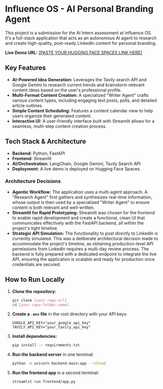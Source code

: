 # Influence OS - AI Personal Branding Agent

This project is a submission for the AI Intern assessment at Influence OS. It's a full-stack application that acts as an autonomous AI agent to research and create high-quality, post-ready LinkedIn content for personal branding.

**Live Demo URL:** [[PASTE YOUR HUGGING FACE SPACES LINK HERE]](https://huggingface.co/spaces/deepshikhar23/influence-os-submission)

## Key Features

* **AI-Powered Idea Generation:** Leverages the Tavily search API and Google Gemini to research current trends and brainstorm relevant content ideas based on the user's professional profile.
* **Multi-Format Content Creation:** A specialized "Writer Agent" crafts various content types, including engaging text posts, polls, and detailed article outlines.
* **Simple Content Scheduling:** Features a content calendar view to help users organize their generated content.
* **Interactive UI:** A user-friendly interface built with Streamlit allows for a seamless, multi-step content creation process.

## Tech Stack & Architecture

* **Backend:** Python, FastAPI
* **Frontend:** Streamlit
* **AI/Orchestration:** LangChain, Google Gemini, Tavily Search API
* **Deployment:** A live demo is deployed on Hugging Face Spaces.

### Architecture Decisions

* **Agentic Workflow:** The application uses a multi-agent approach. A "Research Agent" first gathers and synthesizes real-time information, whose output is then used by a specialized "Writer Agent" to ensure content is both relevant and well-written.
* **Streamlit for Rapid Prototyping:** Streamlit was chosen for the frontend to enable rapid development and create a functional, clean UI that communicates effectively with the FastAPI backend, all within the project's tight timeline.
* **Strategic API Simulation:** The functionality to post directly to LinkedIn is currently simulated. This was a deliberate architectural decision made to accommodate the project's timeline, as obtaining production-level API permissions from LinkedIn requires a multi-day review process. The backend is fully prepared with a dedicated endpoint to integrate the live API, ensuring the application is scalable and ready for production once credentials are secured.

## How to Run Locally

1.  **Clone the repository:**
    ```bash
    git clone [your-repo-url]
    cd [your-repo-folder-name]
    ```
2.  **Create a `.env` file** in the root directory with your API keys:
    ```
    GOOGLE_API_KEY="your_google_api_key"
    TAVILY_API_KEY="your_tavily_api_key"
    ```
3.  **Install dependencies:**
    ```bash
    pip install -r requirements.txt
    ```
4.  **Run the backend server** in one terminal:
    ```bash
    python -m uvicorn backend.main:app --reload
    ```
5.  **Run the frontend app** in a second terminal:
    ```bash
    streamlit run frontend/app.py
    ```
